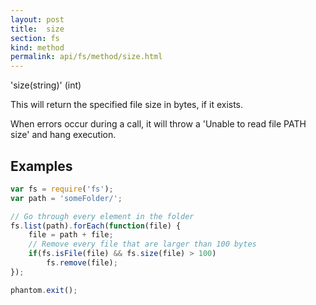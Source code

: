 ```yaml
---
layout: post
title:  size
section: fs
kind: method
permalink: api/fs/method/size.html
---
```


'size(string)' (int)

This will return the specified file size in bytes, if it exists.

When errors occur during a call, it will throw a 'Unable to read file PATH size' and hang execution.

## Examples

```javascript
var fs = require('fs');
var path = 'someFolder/';

// Go through every element in the folder
fs.list(path).forEach(function(file) {
    file = path + file;
    // Remove every file that are larger than 100 bytes
    if(fs.isFile(file) && fs.size(file) > 100)
        fs.remove(file);
});

phantom.exit();
```








